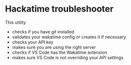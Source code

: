 # Hackatime troubleshooter

This utility
* checks if you have git installed
* validates your wakatime config or creates it if necessary
* checks your API key
* makes sure you are using the right server
* checks if VS Code has the Wakatime extension
* makes sure VS Code is not overriding your API settings